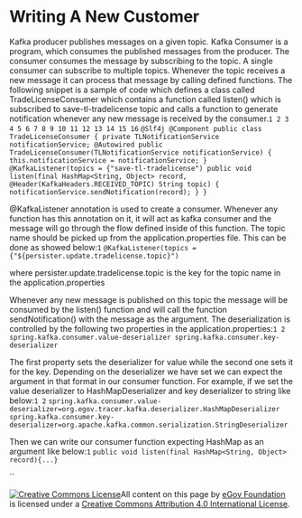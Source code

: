 # Writing A New Customer

Kafka producer publishes messages on a given topic. Kafka Consumer is a program, which consumes the published messages from the producer. The consumer consumes the message by subscribing to the topic. A single consumer can subscribe to multiple topics. Whenever the topic receives a new message it can process that message by calling defined functions. The following snippet is a sample of code which defines a class called TradeLicenseConsumer which contains a function called listen() which is subscribed to save-tl-tradelicense topic and calls a function to generate notification whenever any new message is received by the consumer.`1 2 3 4 5 6 7 8 9 10 11 12 13 14 15 16` `@Slf4j @Component public class TradeLicenseConsumer { private TLNotificationService notificationService; @Autowired public TradeLicenseConsumer(TLNotificationService notificationService) { this.notificationService = notificationService; } @KafkaListener(topics = {"save-tl-tradelicense") public void listen(final HashMap<String, Object> record, @Header(KafkaHeaders.RECEIVED_TOPIC) String topic) { notificationService.sendNotification(record); } }`

@KafkaListener annotation is used to create a consumer. Whenever any function has this annotation on it, it will act as kafka consumer and the message will go through the flow defined inside of this function. The topic name should be picked up from the application.properties file. This can be done as showed below:`1` `@KafkaListener(topics = {"${persister.update.tradelicense.topic}")`

where persister.update.tradelicense.topic is the key for the topic name in the application.properties

Whenever any new message is published on this topic the message will be consumed by the listen() function and will call the function sendNotification() with the message as the argument. The deserialization is controlled by the following two properties in the application.properties:`1 2` `spring.kafka.consumer.value-deserializer spring.kafka.consumer.key-deserializer`

The first property sets the deserializer for value while the second one sets it for the key. Depending on the deserializer we have set we can expect the argument in that format in our consumer function. For example, if we set the value deserializer to HashMapDeserializer and key deserializer to string like below:`1 2` `spring.kafka.consumer.value-deserializer=org.egov.tracer.kafka.deserializer.HashMapDeserializer spring.kafka.consumer.key-deserializer=org.apache.kafka.common.serialization.StringDeserializer`

Then we can write our consumer function expecting HashMap as an argument like below:`1` `public void listen(final HashMap<String, Object> record){...}`

\`\`

[![Creative Commons License](https://i.creativecommons.org/l/by/4.0/80x15.png)​](http://creativecommons.org/licenses/by/4.0/)All content on this page by [eGov Foundation](https://egov.org.in) is licensed under a [Creative Commons Attribution 4.0 International License](http://creativecommons.org/licenses/by/4.0/).
